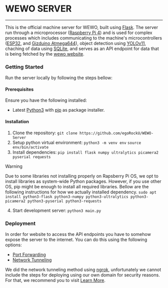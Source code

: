 # WEWO SERVER
---
This is the official machine server for WEWO, built using [Flask](https://flask.palletsprojects.com/en/stable/). The server run through a microprocessor ([Raspberry Pi 4](https://www.raspberrypi.com/products/raspberry-pi-4-model-b/)) and is used for complex processes which includes communicating to the machine's microcontrollers ([ESP32](https://www.espressif.com/sites/default/files/documentation/esp32_datasheet_en.pdf), and [Gizduino Atmega644](https://www.e-gizmo.net/gizmoshop/index.php?route=product/product&product_id=489)), object detection using [YOLOv11](https://docs.ultralytics.com/models/yolo11/), chaching of data using [SQLite](https://www.sqlite.org/), and serves as an API endpoint for data that is being fetched by the [wewo website](https://wewo-website.vercel.app/).

### Getting Started
Run the server locally by following the steps bellow:
#### Prerequisites
Ensure you have the following installed:
 - Latest [Python3](https://www.python.org/downloads/) with [pip](https://pypi.org/project/pip/) as package installer.

#### Installation
1. Clone the repository:
```git clone https://github.com/egoRockU/WEWO-Server```
2. Setup python virtual environment:
```python3 -m venv env```
```source env/bin/activate```
3. Install dependencies:
```pip install flask numpy ultralytics picamera2 pyserial requests```
> [!WARNING]
> Due to some libraries not installing properly on Rapsberry Pi OS, we opt to install libraries as system-wide Python packages. However, if you use other OS, pip might be enough to install all required libraries. 
> Bellow are the following instructions for how we actually installed dependency.
```sudo apt install python3-flask python3-numpy python3-ultralytics python3-picamera2 python3-pyserial python3-requests```
4. Start development server:
```python3 main.py```

### Deployment
In order for website to access the API endpoints you have to somehow expose the server to the internet.
You can do this using the following options:
- [Port Forwarding](https://en.wikipedia.org/wiki/Port_forwarding)
- [Network Tunneling](https://www.cloudflare.com/learning/network-layer/what-is-tunneling/)

We did the network tunneling method using [ngrok](https://ngrok.com/), unfortunately we cannot include the steps for deploying using our own domain for security reasons. For that, we recommend you to visit [Learn More](https://ngrok.com/docs).
